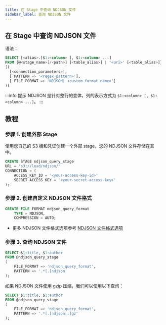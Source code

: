 ```yaml
---
title: 在 Stage 中查询 NDJSON 文件
sidebar_label: 查询 NDJSON 文件
---
```


## 在 Stage 中查询 NDJSON 文件

语法：
```sql
SELECT [<alias>.]$1:<column> [, $1:<column> ...] 
FROM {@<stage_name>[/<path>] [<table_alias>] | '<uri>' [<table_alias>]} 
[( 
  [<connection_parameters>],
  [ PATTERN => '<regex_pattern>'],
  [ FILE_FORMAT => 'NDJSON| <custom_format_name>']
)]
```


:::info 提示
NDJSON 是针对整行的变体，列的表示方式为 `$1:<column> [, $1:<column> ...]`。
:::

## 教程

### 步骤 1. 创建外部 Stage

使用您自己的 S3 桶和凭证创建一个外部 stage，您的 NDJSON 文件存储在其中。
```sql
CREATE STAGE ndjson_query_stage 
URL = 's3://load/ndjson/' 
CONNECTION = (
    ACCESS_KEY_ID = '<your-access-key-id>' 
    SECRET_ACCESS_KEY = '<your-secret-access-key>'
);
```

### 步骤 2. 创建自定义 NDJSON 文件格式

```sql
CREATE FILE FORMAT ndjson_query_format 
    TYPE = NDJSON,
    COMPRESSION = AUTO;
```

- 更多 NDJSON 文件格式选项参考 [NDJSON 文件格式选项](/sql/sql-reference/file-format-options#ndjson-options)

### 步骤 3. 查询 NDJSON 文件

```sql
SELECT $1:title, $1:author
FROM @ndjson_query_stage
(
    FILE_FORMAT => 'ndjson_query_format',
    PATTERN => '.*[.]ndjson'
);
```

如果 NDJSON 文件使用 gzip 压缩，我们可以使用以下查询：

```sql
SELECT $1:title, $1:author
FROM @ndjson_query_stage
(
    FILE_FORMAT => 'ndjson_query_format',
    PATTERN => '.*[.]ndjson[.]gz'
);
```